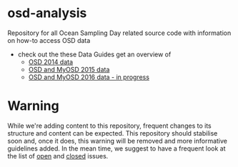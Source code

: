 # osd-analysis
Repository for all Ocean Sampling Day related source code with information on how-to access OSD data

* check out the these Data Guides get an overview of
  * [OSD 2014 data](https://github.com/MicroB3-IS/osd-analysis/wiki/Guide-to-OSD-2014-data)
  * [OSD and MyOSD 2015 data](https://github.com/MicroB3-IS/osd-analysis/wiki/Guide-to-OSD-2015-data)
  * [OSD and MyOSD 2016 data - in progress](https://github.com/MicroB3-IS/osd-analysis/wiki/Guide-to-OSD-2016-data)

# Warning
While we're adding content to this repository, frequent changes to its structure and content can be expected. This repository should stabilise soon and, once it does, this warning will be removed and more informative guidelines added. In the mean time, we suggest to have a frequent look at the list of [open](https://github.com/MicroB3-IS/osd-analysis/issues) and [closed](https://github.com/MicroB3-IS/osd-analysis/issues?utf8=%E2%9C%93&q=is%3Aissue+is%3Aclosed) issues.


